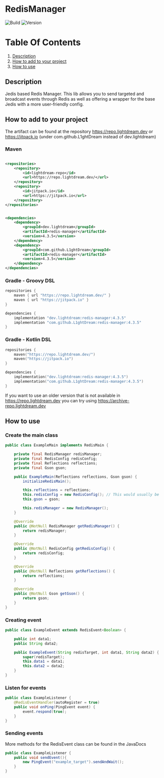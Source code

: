 # RedisManager

![Build](../../actions/workflows/build.yml/badge.svg)
![Version](https://img.shields.io/badge/Version-4.3.5-red.svg)

# Table Of Contents

1. [Description](#description)
2. [How to add to your project](#how-to-add-to-your-project)
3. [How to use](#how-to-use)

## Description

Jedis based Redis Manager. This lib allows you to send targeted and broadcast events through Redis as well as offering a wrapper for the base Jedis with a more user-friendly config.

## How to add to your project

The artifact can be found at the repository https://repo.lightdream.dev or https://jitpack.io (under
com.github.L1ghtDream instead of dev.lightdream)

### Maven

```xml

<repositories>
    <repository>
        <id>lightdream-repo</id>
        <url>https://repo.lightdream.dev/</url>
    </repository>
    <repository>
        <id>jitpack.io</id>
        <url>https://jitpack.io</url>
    </repository>
</repositories>
```

```xml

<dependencies>
    <dependency>
        <groupId>dev.lightdream</groupId>
        <artifactId>redis-manager</artifactId>
        <version>4.3.5</version>
    </dependency>
    <dependency>
        <groupId>com.github.L1ghtDream</groupId>
        <artifactId>redis-manager</artifactId>
        <version>4.3.5</version>
    </dependency>
</dependencies>
```

### Gradle - Groovy DSL

```groovy
repositories {
    maven { url "https://repo.lightdream.dev/" }
    maven { url "https://jitpack.io" }
}

dependencies {
    implementation "dev.lightdream:redis-manager:4.3.5"
    implementation "com.github.L1ghtDream:redis-manager:4.3.5"
}
```

### Gradle - Kotlin DSL

```kotlin
repositories {
    maven("https://repo.lightdream.dev/")
    maven("https://jitpack.io")
}

dependencies {
    implementation("dev.lightdream:redis-manager:4.3.5")
    implementation("com.github.L1ghtDream:redis-manager:4.3.5")
}
```

If you want to use an older version that is not available in https://repo.lightdream.dev you can try
using https://archive-repo.lightdream.dev

## How to use

### Create the main class

```java
public class ExampleMain implements RedisMain {

    private final RedisManager redisManager;
    private final RedisConfig redisConfig;
    private final Reflections reflections;
    private final Gson gson;

    public ExampleMain(Reflections reflections, Gson gson) {
        initializeRedisMain();

        this.reflections = reflections;
        this.redisConfig = new RedisConfig(); // This would usually be loaded from disk using a library like FileManager
        this.gson = gson;

        this.redisManager = new RedisManager();
    }

    @Override
    public @NotNull RedisManager getRedisManager() {
        return redisManager;
    }

    @Override
    public @NotNull RedisConfig getRedisConfig() {
        return redisConfig;
    }

    @Override
    public @NotNull Reflections getReflections() {
        return reflections;
    }

    @Override
    public @NotNull Gson getGson() {
        return gson;
    }
}
```

### Creating event

```java
public class ExampleEvent extends RedisEvent<Boolean> {

    public int data1;
    public String data2;

    public ExampleEvent(String redisTarget, int data1, String data2) {
        super(redisTarget);
        this.data1 = data1;
        this.data2 = data2;
    }
}
```

### Listen for events
```java
public class ExampleListener {
    @RedisEventHandler(autoRegister = true)
    public void onPing(PingEvent event) {
        event.respond(true);
    }
}
```

### Sending events
More methods for the RedisEvent class can be found in the JavaDocs

```java
public class ExampleListener {
    public void sendEvent(){
        new PingEvent("example_target").sendAndWait();
    }
}
```
